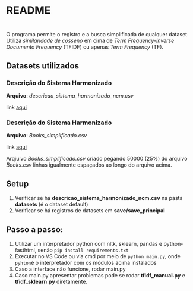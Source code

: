 #
# README
#

O programa permite o registro e a busca simplificada de qualquer dataset
Utiliza _similaridade de cosseno_ em cima de _Term Frequency-Inverse Documento Frequency_ (TFIDF) ou apenas _Term Frequency_ (TF).

## Datasets utilizados
### Descrição do Sistema Harmonizado
**Arquivo**: _descricao_sistema_harmonizado_ncm.csv_

link [aqui](https://repositorio.seade.gov.br/dataset/comercio-exterior/resource/ffc3925a-a27b-4707-88fd-430d43cce512)

### Descrição do Sistema Harmonizado
**Arquivo**: _Books_simplificado.csv_

link [aqui](https://www.kaggle.com/datasets/arashnic/book-recommendation-dataset)

Arqiuivo _Books_simplificado.csv_ criado pegando 50000 (25%) do arquivo _Books.csv_ linhas igualmente espaçados ao longo do arquivo acima.

## Setup
1. Verificar se há **descricao_sistema_harmonizado_ncm.csv** na pasta **datasets** (é o dataset default)
2. Verificar se há registros de datasets em **save/save_principal**


## Passo a passo:
1. Utilizar um interpretador python com nltk, sklearn, pandas e python-fasthtml, senão `pip install requirements.txt`
2. Executar no VS Code ou via cmd por meio de `python main.py`, onde `pyhton`é o interpretador com os módulos acima instalados
3. Caso a interface não funcione, rodar main.py
4. Caso main.py apresentar problemas pode se rodar **tfidf_manual.py** e **tfidf_sklearn.py** diretamente.
